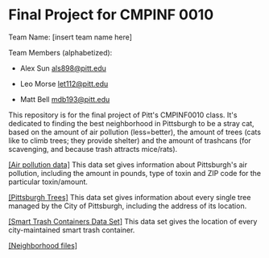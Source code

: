 # Final Project for CMPINF 0010
Team Name: [insert team name here]

Team Members (alphabetized):

- Alex Sun als898@pitt.edu

- Leo Morse let112@pitt.edu

- Matt Bell mdb193@pitt.edu

This repository is for the final project of Pitt's CMPINF0010 class. It's dedicated to finding the best neighborhood in Pittsburgh to be a stray cat, based on the amount of air pollution (less=better), the amount of trees (cats like to climb trees; they provide shelter) and the amount of trashcans (for scavenging, and because trash attracts mice/rats).

[[Air pollution data]](https://data.wprdc.org/dataset/toxic-release-inventory/resource/2750b8c8-246b-430f-b1e0-1aa96e00b013)
This data set gives information about Pittsburgh's air pollution, including the amount in pounds, type of toxin and ZIP code for the particular toxin/amount.

[[Pittsburgh Trees]](https://data.wprdc.org/dataset/city-trees/resource/1515a93c-73e3-4425-9b35-1cd11b2196da)
This data set gives information about every single tree managed by the City of Pittsburgh, including the address of its location.

[[Smart Trash Containers Data Set]](https://data.wprdc.org/dataset/smart-trash-containers)
This data set gives the location of every city-maintained smart trash container.

[[Neighborhood files]](https://data.wprdc.org/dataset/neighborhoods2)

